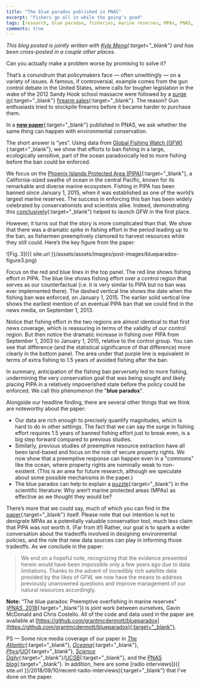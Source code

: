 ```yaml
---
title: "The blue paradox published in PNAS"
excerpt: "Fishers go all in while the going's good"
tags: [research, blue paradox, fisheries, marine reserves, MPAs, PNAS, R, STATA, reproducibility]
comments: true
---
```


*This blog posted is jointly written with [Kyle Meng](http://www.kylemeng.com){:target="_blank"} and has been cross-posted in a couple other places.*

Can you actually make a problem worse by promising to solve it?

That’s a conundrum that policymakers face — often unwittingly — on a variety of issues. A famous, if controversial, example comes from the gun control debate in the United States, where calls for tougher legislation in the wake of the 2012 Sandy Hook school massacre were followed by a [surge in](http://science.sciencemag.org/content/358/6368/1324){:target="_blank"} [firearm sales](https://www.ft.com/content/9fb20eea-6407-11e3-b70d-00144feabdc0){:target="_blank"}. The reason? Gun enthusiasts tried to stockpile firearms before it became harder to purchase them.

In a [**new paper**](https://doi.org/10.1073/pnas.1802862115){:target="_blank"} published in PNAS, we ask whether the same thing can happen with environmental conservation.

The short answer is “yes”. Using data from [Global Fishing Watch (GFW)](http://globalfishingwatch.org/){:target="_blank"}, we show that efforts to ban fishing in a large, ecologically sensitive, part of the ocean paradoxically led to more fishing before the ban could be enforced.

We focus on the [Phoenix Islands Protected Area (PIPA)](https://en.wikipedia.org/wiki/Phoenix_Islands_Protected_Area){:target="_blank"}, a California-sized swathe of ocean in the central Pacific, known for its remarkable and diverse marine ecosystem. Fishing in PIPA has been banned since January 1, 2015, when it was established as one of the world’s largest marine reserves. The success in enforcing this ban has been widely celebrated by conservationists and scientists alike. Indeed, demonstrating this [conclusively](http://science.sciencemag.org/content/351/6278/1148){:target="_blank"} helped to launch GFW in the first place.

However, it turns out that the story is more complicated than that. We show that there was a dramatic spike in fishing effort in the period leading up to the ban, as fishermen preemptively clamored to harvest resources while they still could. Here’s the key figure from the paper:

![Fig. 3]({{ site.url }}/assets/assets/images/post-images/blueparadox-figure3.png)

Focus on the red and blue lines in the top panel. The red line shows fishing effort in PIPA. The blue line shows fishing effort over a control region that serves as our counterfactual (i.e. it is very similar to PIPA but no ban was ever implemented there). The dashed vertical line shows the date when the fishing ban was enforced, on January 1, 2015. The earlier solid vertical line shows the earliest mention of an eventual PIPA ban that we could find in the news media, on September 1, 2013.

Notice that fishing effort in the two regions are almost identical to that first news coverage, which is reassuring in terms of the validity of our control region. But then notice the dramatic increase in fishing over PIPA from September 1, 2003 to January 1, 2015, relative to the control group. You can see that difference (and the statistical significance of that difference) more clearly in the bottom panel. The area under that purple line is equivalent in terms of extra fishing to 1.5 years of avoided fishing after the ban.

In summary, anticipation of the fishing ban perversely led to more fishing, undermining the very conservation goal that was being sought and likely placing PIPA in a relatively impoverished state before the policy could be enforced. We call this phenomenon the "**blue paradox**".

Alongside our headline finding, there are several other things that we think are noteworthy about the paper:

- Our data are rich enough to precisely quantify magnitudes, which is hard to do in other settings. The fact that we can say the surge in fishing effort requires 1.5 years of banned fishing effort just to break even, is a big step forward compared to previous studies.
- Similarly, previous studies of preemptive resource extraction have all been land-based and focus on the role of secure property rights. We now show that a preemptive response can happen even in a "commons" like the ocean, where property rights are nominally weak to non-existent. (This is an area for future research, although we speculate about some possible mechanisms in the paper.)
- The blue paradox can help to explain a [puzzle](https://www.nature.com/news/ocean-conservation-uncertain-sanctuary-1.9568){:target="_blank"} in the scientific literature: Why aren’t marine protected areas (MPAs) as effective as we thought they would be?

There’s more that we could say, much of which you can find in the [paper](https://doi.org/10.1073/pnas.1802862115){:target="_blank"} itself. Please note that our intention is not to denigrate MPAs as a potentially valuable conservation tool, much less claim that PIPA was not worth it. (Far from it!) Rather, our goal is to spark a wider conversation about the tradeoffs involved in designing environmental policies, and the role that new data sources can play in informing those tradeoffs. As we conclude in the paper:

> We end on a hopeful note, recognizing that the evidence presented herein would have been impossible only a few years ago due to data limitations. Thanks to the advent of incredibly rich satellite data provided by the likes of GFW, we now have the means to address previously unanswered questions and improve management of our natural resources accordingly.

**Note:** “The blue paradox: Preemptive overfishing in marine reserves” ([*PNAS*, 2018](https://doi.org/10.1073/pnas.1802862115){:target="_blank"}) is joint work between ourselves, Gavin McDonald and Chris Costello. All of the code and data used in the paper are available at [https://github.com/grantmcdermott/blueparadox](https://github.com/grantmcdermott/blueparadox){:target="_blank"}.

PS — Some nice media coverage of our paper in [*The Atlantic*](https://www.theatlantic.com/science/archive/2018/08/ocean-protections-can-trigger-preemptive-fishing-frenzies/568747/){:target="_blank"}, [*Oceana*](https://oceana.org/blog/fishing-pressure-can-surge-marine-reserves-are-created-new-study-finds){:target="_blank"}, [*Phys*](https://phys.org/news/2018-08-fishing-skyrocketed-south-pacific-area.html)/[UO](https://around.uoregon.edu/content/plans-marine-reserves-can-spark-overfishing-study-finds){:target="_blank"}, [*Science Daily*](https://www.sciencedaily.com/releases/2018/08/180827180749.htm){:target="_blank"}/[UCSB](http://www.news.ucsb.edu/2018/019155/blue-paradox){:target="_blank"}, and the [PNAS blog](http://blog.pnas.org/2018/09/journal-club-marine-conservation-move-sparks-a-fishing-frenzy/){:target="_blank"}. In addition, here are some [radio interviews]({{ site.url }}/2018/09/10/recent-radio-interviews){:target="_blank"} that I've done on the paper.
